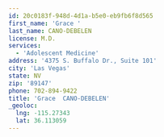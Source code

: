 ```yaml
---
id: 20c0183f-948d-4d1a-b5e0-eb9fb6f8d565
first_name: 'Grace '
last_name: CANO-DEBELEN
license: M.D.
services:
  - 'Adolescent Medicine'
address: '4375 S. Buffalo Dr., Suite 101'
city: 'Las Vegas'
state: NV
zip: '89147'
phone: 702-894-9422
title: 'Grace  CANO-DEBELEN'
_geoloc:
  lng: -115.27343
  lat: 36.113059
---
```

